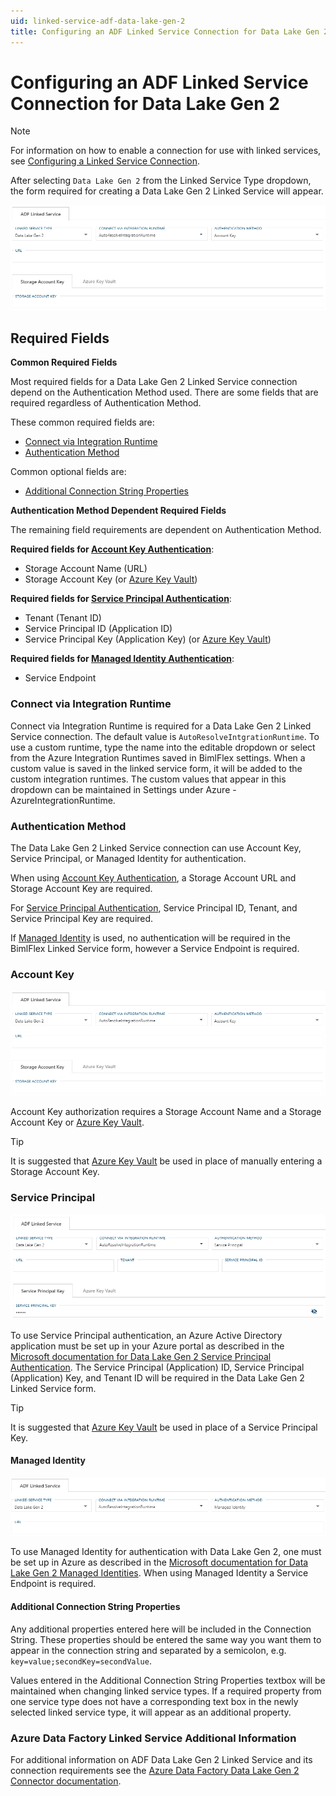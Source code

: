 ```yaml
---
uid: linked-service-adf-data-lake-gen-2
title: Configuring an ADF Linked Service Connection for Data Lake Gen 2
---
```

# Configuring an ADF Linked Service Connection for Data Lake Gen 2

> [!NOTE]
> For information on how to enable a connection for use with linked services, see [Configuring a Linked Service Connection](create-linked-service-connection.md).

[//]: # (TODO List of stages, connection types, and system types that can use Data Lake Gen 2)

After selecting `Data Lake Gen 2` from the Linked Service Type dropdown, the form required for creating a Data Lake Gen 2 Linked Service will appear.

![Data Lake Gen 2 Linked Service Form](images/bimlflex-ss-app-connections-adf-data-lake-gen-2-form.png "Data Lake Gen 2 Linked Service Form")

## Required Fields

**Common Required Fields**

Most required fields for a Data Lake Gen 2 Linked Service connection depend on the Authentication Method used. There are some fields that are required regardless of Authentication Method.

These common required fields are:

+ [Connect via Integration Runtime](#connect-via-integration-runtime)
+ [Authentication Method](#authentication-method)

Common optional fields are:

+ [Additional Connection String Properties](#additional-connection-string-properties)

**Authentication Method Dependent Required Fields**

The remaining field requirements are dependent on Authentication Method.

**Required fields for [Account Key Authentication](#account-key)**:

+ Storage Account Name (URL)
+ Storage Account Key (or [Azure Key Vault](create-linked-service-connection.md))

**Required fields for [Service Principal Authentication](#service-principal)**:

+ Tenant (Tenant ID)
+ Service Principal ID (Application ID)
+ Service Principal Key (Application Key) (or [Azure Key Vault](create-linked-service-connection.md))

**Required fields for [Managed Identity Authentication](#managed-identity)**:

+ Service Endpoint

### Connect via Integration Runtime

Connect via Integration Runtime is required for a Data Lake Gen 2 Linked Service connection. The default value is `AutoResolveIntgrationRuntime`. To use a custom runtime, type the name into the editable dropdown or select from the Azure Integration Runtimes saved in BimlFlex settings. When a custom value is saved in the linked service form, it will be added to the custom integration runtimes. The custom values that appear in this dropdown can be maintained in Settings under Azure - AzureIntegrationRuntime.

### Authentication Method

The Data Lake Gen 2 Linked Service connection can use Account Key, Service Principal, or Managed Identity for authentication.

When using [Account Key Authentication](#account-key), a Storage Account URL and Storage Account Key are required.

For [Service Principal Authentication](#service-principal), Service Principal ID, Tenant, and Service Principal Key are required.

If [Managed Identity](#managed-identity) is used, no authentication will be required in the BimlFlex Linked Service form, however a Service Endpoint is required.

### Account Key

![Account Key](images/bimlflex-ss-app-connections-adf-data-lake-gen-2-form.png "Account Key")

Account Key authorization requires a Storage Account Name and a Storage Account Key or [Azure Key Vault](create-linked-service-connection.md).

> [!TIP]
> It is suggested that [Azure Key Vault](linked-service-azure-key-vault.md) be used in place of manually entering a Storage Account Key.

### Service Principal

![Service Principal](images/bimlflex-ss-app-connections-adf-data-lake-gen-2-service-principal.png "Service Principal")

To use Service Principal authentication, an Azure Active Directory application must be set up in your Azure portal as described in the [Microsoft documentation for Data Lake Gen 2 Service Principal Authentication](https://docs.microsoft.com/en-us/azure/data-factory/connector-azure-blob-storage#service-principal-authentication). The Service Principal (Application) ID, Service Principal (Application) Key, and Tenant ID will be required in the Data Lake Gen 2 Linked Service form.

> [!TIP]
> It is suggested that [Azure Key Vault](linked-service-azure-key-vault.md) be used in place of a Service Principal Key.

#### Managed Identity

![Managed Identity](images/bimlflex-ss-app-connections-adf-data-lake-gen-2-managed-identity.png "Managed Identity")

To use Managed Identity for authentication with Data Lake Gen 2, one must be set up in Azure as described in the [Microsoft documentation for Data Lake Gen 2 Managed Identities](https://docs.microsoft.com/en-us/azure/data-factory/connector-azure-blob-storage#managed-identity). When using Managed Identity a Service Endpoint is required.

#### Additional Connection String Properties

Any additional properties entered here will be included in the Connection String. These properties should be entered the same way you want them to appear in the connection string and separated by a semicolon, e.g. `key=value;secondKey=secondValue`.

Values entered in the Additional Connection String Properties textbox will be maintained when changing linked service types. If a required property from one service type does not have a corresponding text box in the newly selected linked service type, it will appear as an additional property.

### Azure Data Factory Linked Service Additional Information

For additional information on ADF Data Lake Gen 2 Linked Service and its connection requirements see the [Azure Data Factory Data Lake Gen 2 Connector documentation](https://docs.microsoft.com/en-us/azure/data-factory/connector-azure-data-lake-storage).
